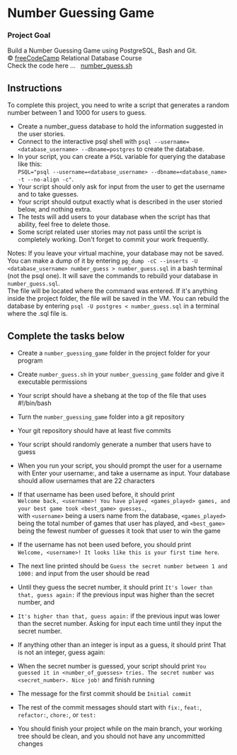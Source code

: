 # Number Guessing Game

### Project Goal
Build a Number Guessing Game using PostgreSQL, Bash and Git. <br/>
:copyright: [freeCodeCamp](https://www.freecodecamp.org/learn/relational-database/) Relational Database Course  <br/>
Check the code here ... &nbsp; [number_guess.sh](number_guess.sh)

## Instructions
To complete this project, you need to write a script that generates a random number between 1 and 1000 for users to guess. 
- Create a number_guess database to hold the information suggested in the user stories.
- Connect to the interactive psql shell with `psql --username=<database_username> --dbname=postgres` to create the database.
- In your script, you can create a `PSQL` variable for querying the database like this: <br/> `PSQL="psql --username=<database_username> --dbname=<database_name> -t --no-align -c"`.
- Your script should only ask for input from the user to get the username and to take guesses.
- Your script should output exactly what is described in the user storied below, and nothing extra.
- The tests will add users to your database when the script has that ability, feel free to delete those.
- Some script related user stories may not pass until the script is completely working. Don't forget to commit your work frequently.

Notes:
If you leave your virtual machine, your database may not be saved. You can make a dump of it by entering `pg_dump -cC --inserts -U <database_username> number_guess > number_guess.sql` in a bash terminal (not the psql one). It will save the commands to rebuild your database in `number_guess.sql`.  <br/>
The file will be located where the command was entered. If it's anything inside the project folder, the file will be saved in the VM. You can rebuild the database by entering `psql -U postgres < number_guess.sql` in a terminal where the .sql file is.


## Complete the tasks below

- Create a `number_guessing_game` folder in the project folder for your program

- Create `number_guess.sh` in your `number_guessing_game` folder and give it executable permissions

- Your script should have a shebang at the top of the file that uses #!/bin/bash

- Turn the `number_guessing_game` folder into a git repository

- Your git repository should have at least five commits

- Your script should randomly generate a number that users have to guess

- When you run your script, you should prompt the user for a username with Enter your username:, and take a username as input. Your database should allow usernames that are 22 characters

- If that username has been used before, it should print <br/>
  `Welcome back, <username>! You have played <games_played> games, and your best game took <best_game> guesses.`, <br/>
  with `<username>` being a users name from the database, `<games_played>` being the total number of games that user has played, and `<best_game>` being the fewest number of guesses it took that user to win the game

- If the username has not been used before, you should print <br/>
  `Welcome, <username>! It looks like this is your first time here`.

- The next line printed should be `Guess the secret number between 1 and 1000:` and input from the user should be read

- Until they guess the secret number, it should print `It's lower than that, guess again:` if the previous input was higher than the secret number, and
- `It's higher than that, guess again:` if the previous input was lower than the secret number. Asking for input each time until they input the secret number.

- If anything other than an integer is input as a guess, it should print   That is not an integer, guess again:  

- When the secret number is guessed, your script should print `You guessed it in <number_of_guesses> tries. The secret number was <secret_number>. Nice job!` and finish running

- The message for the first commit should be `Initial commit`

- The rest of the commit messages should start with `fix:`, `feat:`, `refactor:`, `chore:`, or `test:`

- You should finish your project while on the main branch, your working tree should be clean, and you should not have any uncommitted changes

  <br/>
